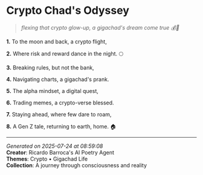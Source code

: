 # Crypto Chad's Odyssey

> *flexing that crypto glow-up, a gigachad's dream come true 💰🚀*

**1.** To the moon and back, a crypto flight,


**2.** Where risk and reward dance in the night. 🌕


**3.** Breaking rules, but not the bank,


**4.** Navigating charts, a gigachad's prank.


**5.** The alpha mindset, a digital quest,


**6.** Trading memes, a crypto-verse blessed.


**7.** Staying ahead, where few dare to roam,


**8.** A Gen Z tale, returning to earth, home. 🏠



---

*Generated on 2025-07-24 at 08:59:08*  
**Creator**: Ricardo Barroca's AI Poetry Agent  
**Themes**: Crypto • Gigachad Life  
**Collection**: A journey through consciousness and reality